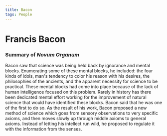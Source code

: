 ```yaml
---
title: Bacon
tags: People
---
```

# Francis Bacon

### Summary of *Novum Organum*
Bacon saw that science was being held back by ignorance and mental blocks. Enumerating some of these mental blocks, he included: the four kinds of idols, man's tendency to color his reason with his desires, the philosophies of the ancients, and the apparent necessity for science to be practical. These mental blocks had come into place because of the lack of human intelligence focused on this problem. Rarely in history has there been dedicated mental effort working for the improvement of natural science that would have identified these blocks. Bacon said that he was one of the first to do so. As the result of his work, Bacon proposed a new method of science which goes from sensory observations to very specific axioms, and then moves slowly up through middle axioms to general axioms. Instead of letting his intellect run wild, he proposed to regulate it with the information from the senses.